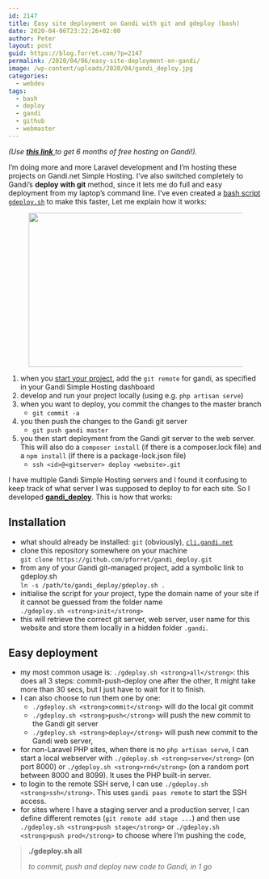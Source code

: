 ```yaml
---
id: 2147
title: Easy site deployment on Gandi with git and gdeploy (bash)
date: 2020-04-06T23:22:26+02:00
author: Peter
layout: post
guid: https://blog.forret.com/?p=2147
permalink: /2020/04/06/easy-site-deployment-on-gandi/
image: /wp-content/uploads/2020/04/gandi_deploy.jpg
categories:
  - webdev
tags:
  - bash
  - deploy
  - gandi
  - github
  - webmaster
---
```

<p class="has-text-align-center">
  <em>(Use <a href="https://gandi.link/f/4a9c1f95"><strong>this link</strong> </a>to get 6 months of free hosting on Gandi!).</em>
</p>

I&#8217;m doing more and more Laravel development and I&#8217;m hosting these projects on Gandi.net Simple Hosting. I&#8217;ve also switched completely to Gandi&#8217;s **deploy with git** method, since it lets me do full and easy deployment from my laptop&#8217;s command line. I&#8217;ve even created a [bash script `gdeploy.sh`](https://github.com/pforret/gandi_deploy) to make this faster, Let me explain how it works:<figure class="wp-block-image size-large">

<img loading="lazy" width="703" height="305" src="https://blog.forret.com/wp-content/uploads/2020/04/image-1.png" alt="" class="wp-image-2149" srcset="https://blog.forret.com/wp-content/uploads/2020/04/image-1.png 703w, https://blog.forret.com/wp-content/uploads/2020/04/image-1-300x130.png 300w" sizes="(max-width: 703px) 100vw, 703px" /> </figure> 

  1. when you [start your project](https://blog.forret.com/2020/03/05/hosting-a-laravel-project-on-gandi/), add the `git remote` for gandi, as specified in your Gandi Simple Hosting dashboard 
  2. develop and run your project locally (using e.g. `php artisan serve`)
  3. when you want to deploy, you commit the changes to the master branch
      * `git commit -a`
  4. you then push the changes to the Gandi git server
      * `git push gandi master`
  5. you then start deployment from the Gandi git server to the web server. This will also do a `composer install` (if there is a composer.lock file) and a `npm install` (if there is a package-lock.json file)
      * `ssh <id>@<gitserver> deploy <website>.git`

I have multiple Gandi Simple Hosting servers and I found it confusing to keep track of what server I was supposed to deploy to for each site. So I developed **[gandi_deploy](https://github.com/pforret/gandi_deploy)**. This is how that works:

## Installation

  * what should already be installed: `git` (obviously), [`cli.gandi.net`](https://cli.gandi.net/)
  * clone this repository somewhere on your machine  
    `git clone https://github.com/pforret/gandi_deploy.git`
  * from any of your Gandi git-managed project, add a symbolic link to gdeploy.sh  
    `ln -s /path/to/gandi_deploy/gdeploy.sh .`
  * initialise the script for your project, type the domain name of your site if it cannot be guessed from the folder name  
    `./gdeploy.sh <strong>init</strong>`
  * this will retrieve the correct git server, web server, user name for this website and store them locally in a hidden folder `.gandi`.

## Easy deployment

  * my most common usage is: `./gdeploy.sh <strong>all</strong>`: this does all 3 steps: commit-push-deploy one after the other, It might take more than 30 secs, but I just have to wait for it to finish.
  * I can also choose to run them one by one: 
      * `./gdeploy.sh <strong>commit</strong>` will do the local git commit
      * `./gdeploy.sh <strong>push</strong>` will push the new commit to the Gandi git server
      * `./gdeploy.sh <strong>deploy</strong>` will push new commit to the Gandi web server,
  * for non-Laravel PHP sites, when there is no `php artisan serve`, I can start a local webserver with `./gdeploy.sh <strong>serve</strong>` (on port 8000) or `./gdeploy.sh <strong>rnd</strong>` (on a random port between 8000 and 8099). It uses the PHP built-in server.
  * to login to the remote SSH serve, I can use `./gdeploy.sh <strong>ssh</strong>`. This uses `gandi paas remote` to start the SSH access.
  * for sites where I have a staging server and a production server, I can define different remotes (`git remote add stage ...`) and then use `./gdeploy.sh <strong>push stage</strong>` or `./gdeploy.sh <strong>push prod</strong>` to choose where I&#8217;m pushing the code,

<blockquote class="wp-block-quote">
  <p>
    <strong>./gdeploy.sh all</strong>
  </p>
  
  <cite>to commit, push and deploy new code to Gandi, in 1 go</cite>
</blockquote>